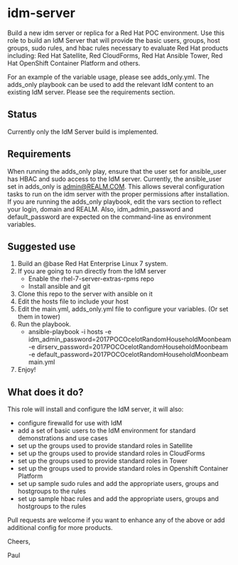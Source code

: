 # idm-server
Build a new idm server or replica for a Red Hat POC environment. Use this role to build an IdM Server that will provide the basic users, groups, host groups, sudo rules, and hbac rules necessary to evaluate Red Hat products including: Red Hat Satellite, Red CloudForms, Red Hat Ansible Tower, Red Hat OpenShift Container Platform and others. 

For an example of the variable usage, please see adds_only.yml. The adds_only playbook can be used to add the relevant IdM content to an existing IdM server. Please see the requirements section.

## Status
Currently only the IdM Server build is implemented.

## Requirements
When running the adds_only play, ensure that the user set for ansible_user has HBAC and sudo access to the IdM server. Currently, the ansible_user set in adds_only is admin@REALM.COM. This allows several configuration tasks to run on the idm server with the proper permissions after installation. If you are running the adds_only playbook, edit the vars section to reflect your login, domain and REALM. Also, idm_admin_password and default_password are expected on the command-line as environment variables.  

## Suggested use

1. Build an @base Red Hat Enterprise Linux 7 system. 
2. If you are going to run directly from the IdM server
   - Enable the rhel-7-server-extras-rpms repo
   - Install ansible and git
3. Clone this repo to the server with ansible on it
4. Edit the hosts file to include your host
5. Edit the main.yml, adds_only.yml file to configure your variables. (Or set them in tower)
6. Run the playbook.
   - ansible-playbook -i hosts -e idm_admin_password=2017POCOcelotRandomHouseholdMoonbeam -e dirserv_password=2017POCOcelotRandomHouseholdMoonbeam -e default_password=2017POCOcelotRandomHouseholdMoonbeam main.yml
7. Enjoy!


## What does it do?

This role will install and configure the IdM server, it will also:
- configure firewalld for use with IdM
- add a set of basic users to the IdM environment for standard demonstrations and use cases
- set up the groups used to provide standard roles in Satellite
- set up the groups used to provide standard roles in CloudForms 
- set up the groups used to provide standard roles in Tower
- set up the groups used to provide standard roles in Openshift Container Platform
- set up sample sudo rules and add the appropriate users, groups and hostgroups to the rules
- set up sample hbac rules and add the appropriate users, groups and hostgroups to the rules

Pull requests are welcome if you want to enhance any of the above or add additional config for more products.

Cheers,

Paul
